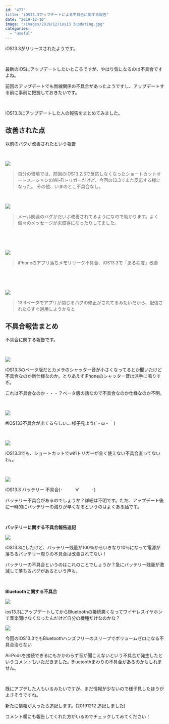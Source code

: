 ```yaml
---
id: "477"
title: "iOS13.3アップデートによる不具合に関する報告"
date: "2019-12-10"
image: "/images/2019/12/ios13.3updating.jpg"
categories: 
  - "useful"
---
```


iOS13.3がリリースされたようです。

 

最新のiOSにアップデートしたいところですが、やはり気になるのは不具合ですよね。

前回のアップデートでも無線関係の不具合があったようですし、アップデートする前に事前に把握しておきたいです。

 

iOS13.3にアップデートした人の報告をまとめてみました。

## 改善された点

以前のバグが改善されたという報告

 

![](../../assets/images/2019/12/user.png)

> 自分の環境では、前回のiOS13.2.3で反応しなくなったショートカットオートメーションのWi-Fiトリガーだけど、今回の13.3でまた反応する様になった。 その他、いまのとこ不具合なし。

 

![](../../assets/images/2019/12/user.png)

> メール関連のバグがだいぶ改善されてるようになので助かります。よく個々のメッセージが未取得になったりしてました。

 

 

![](../../assets/images/2019/12/user.png)

> iPhoneのアプリ落ちメモリリーク不具合、iOS13.3で「ある程度」改善

 

 

![](../../assets/images/2019/12/user.png)

> 13.3ベータでアプリが閉じるバグの修正がされてるみたいだから、配信されたらすぐ適用しようかなと

## 不具合報告まとめ

不具合に関する報告です。

 

![](../../assets/images/2019/12/user.png)

iOS13.3のベータ版だとカメラのシャッター音が小さくなってるとか聞いたけど不具合なのか新仕様なのか。とりあえずiPhoneのシャッター音は派手に鳴りすぎ。

これは不具合なのか・・・？ベータ版の話なので不具合なのか仕様なのか不明。

 

![](../../assets/images/2019/12/user.png)

#iOS133不具合が出てるらしい… 様子見よう(´・ω・｀)

 

![](../../assets/images/2019/12/user.png)

iOS13.3でも、ショートカットでwifiトリガーが全く使えない不具合直ってないわ。。

 

![](../../assets/images/2019/12/user.png)

iOS13.3 バッテリー 不具合(･          ∀          ･)

バッテリー不具合があるのでしょうか？詳細は不明です。ただ、アップデート後に一時的にバッテリーの減りが早くなるというのはよくある話です。

 

**バッテリーに関する不具合報告追記**

![](../../assets/images/2019/12/user.png)

iOS13.3にしたけど、バッテリー残量が100％からいきなり10％になって電源が落ちるバッテリー周りの不具合は改善されてない！

バッテリーの不具合というのはこれのことでしょうか？急にバッテリー残量が激減して落ちるバグがあるという声も。

 

**Bluetoothに関する不具合**

![](../../assets/images/2019/12/user.png)

ios13.3にアップデートしてからBluetoothの接続悪くなってワイヤレスイヤホンで音楽聞けなくなったんだけど自分の機種だけなのかな？

![](../../assets/images/2019/12/user.png)

今回のiOS13.3でもBluetoothハンズフリーのスリープでボリュームゼロになる不具合治らない

AirPodsを接続できるにもかかわらず音が聞こえないという不具合が発生したというコメントもいただきました。Bluetoothまわりの不具合があるのかもしれません。

 

既にアプデした人もいるみたいですが、まだ情報が少ないので様子見したほうがよさそうですね。

新たに情報が入ったら追記します。(20191212 追記しました)

コメント欄にも報告してくれた方がいるのでチェックしてみてください！
